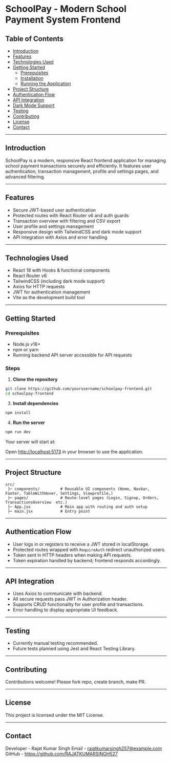 # SchoolPay - Modern School Payment System Frontend

## Table of Contents

- [Introduction](#introduction)
- [Features](#features)
- [Technologies Used](#technologies-used)
- [Getting Started](#getting-started)
  - [Prerequisites](#prerequisites)
  - [Installation](#installation)
  - [Running the Application](#running-the-application)
- [Project Structure](#project-structure)
- [Authentication Flow](#authentication-flow)
- [API Integration](#api-integration)
- [Dark Mode Support](#dark-mode-support)
- [Testing](#testing)
- [Contributing](#contributing)
- [License](#license)
- [Contact](#contact)

---

## Introduction

SchoolPay is a modern, responsive React frontend application for managing school payment transactions securely and efficiently. It features user authentication, transaction management, profile and settings pages, and advanced filtering.

---

## Features

- Secure JWT-based user authentication
- Protected routes with React Router v6 and auth guards
- Transaction overview with filtering and CSV export
- User profile and settings management
- Responsive design with TailwindCSS and dark mode support
- API integration with Axios and error handling

---

## Technologies Used

- React 18 with Hooks & functional components
- React Router v6
- TailwindCSS (including dark mode support)
- Axios for HTTP requests
- JWT for authentication management
- Vite as the development build tool

---

## Getting Started

### Prerequisites

- Node.js v16+
- npm or yarn
- Running backend API server accessible for API requests

### Steps

1. **Clone the repository**

```bash
git clone https://github.com/yourusername/schoolpay-frontend.git
cd schoolpay-frontend
```

3. **Install dependencies**

```bash
npm install
```

4. **Run the server**

```bash
npm run dev
```

Your server will start at:

Open [http://localhost:5173](http://localhost:5173) in your browser to use the application.

---

## Project Structure

```text
src/
 ├─ components/         # Reusable UI components (Home, Navbar, Footer, TableWithHover, Settings, Viewprofile,)
 ├─ pages/              # Route-level pages (Login, Signup, Orders, TransactionsOverview  etc.)
 ├─ App.jsx             # Main app with routing and auth setup
 ├─ main.jsx            # Entry point
```


---

## Authentication Flow

- User logs in or registers to receive a JWT stored in localStorage.
- Protected routes wrapped with `RequireAuth` redirect unauthorized users.
- Token sent in HTTP headers when making API requests.
- Token expiration handled by backend; frontend responds accordingly.

---

## API Integration

- Uses Axios to communicate with backend.
- All secure requests pass JWT in Authorization header.
- Supports CRUD functionality for user profile and transactions.
- Error handling to display appropriate UI feedback.

---


## Testing

- Currently manual testing recommended.
- Future tests planned using Jest and React Testing Library.

---

## Contributing

Contributions welcome! Please fork repo, create branch, make PR.

---

## License

This project is licensed under the MIT License.

---

## Contact

Developer - Rajat Kumar Singh
Email - rajatkumarsingh257@example.com
GitHub - https://github.com/RAJATKUMARSINGH527
